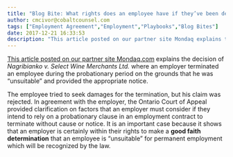 ```yaml
---
title: "Blog Bite: What rights does an employee have if they’ve been deemed \"unsuitable\" for permanent employment during the probationary period?"
author: cmcivor@cobaltcounsel.com
tags: ["Employment Agreement","Employment","Playbooks","Blog Bites"]
date: 2017-12-21 16:33:53
description: "This article posted on our partner site Mondaq explains the decision of Nagribianko v. Select Wine Merchants Ltd. where an employer terminated an employee during the probationary period on the grounds he was \"unsuitable\" and provided the appropriate notice."
---
```


[This article posted on our partner site Mondaq.com](http://www.mondaq.com/canada/x/618486/Contract+of+Employment/Are+Contracts+For+Probationary+Employees+Enforceable+The+Ontario+Court+Of+Appeal+In+Nagribianko+V+Select+Wine+Merchants+Ltd) explains the decision of *Nagribianko v. Select Wine Merchants Ltd.* where an employer terminated an employee during the probationary period on the grounds that he was “unsuitable” and provided the appropriate notice. 

The employee tried to seek damages for the termination, but his claim was rejected. In agreement with the employer, the Ontario Court of Appeal provided clarification on factors that an employer must consider if they intend to rely on a probationary clause in an employment contract to terminate without cause or notice. It is an important case because it shows that an employer is certainly within their rights to make a **good faith determination** that an employee is “unsuitable” for permanent employment which will be recognized by the law.
